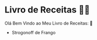 # Livro de Receitas :man_cook:

Olá Bem Vindo ao Meu Livro de Receitas: :wave:

- Strogonoff de Frango
